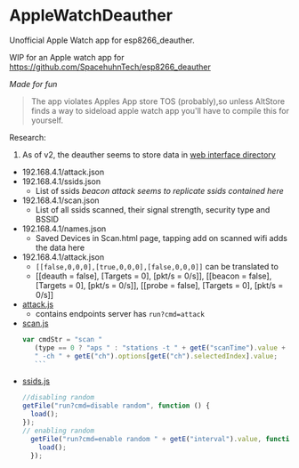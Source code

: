 # AppleWatchDeauther
Unofficial  Apple Watch app for  esp8266_deauther.

WIP for an Apple watch app for https://github.com/SpacehuhnTech/esp8266_deauther

*Made for fun*

> The app violates Apples App store TOS (probably),so unless AltStore finds a way to sideload apple watch app you'll have to compile this for yourself.


Research: 

1. As of v2, the deauther seems to store data in [web interface directory](https://github.com/SpacehuhnTech/esp8266_deauther/tree/v2/web_interface)
  - 192.168.4.1/attack.json
  - 192.168.4.1/ssids.json
      - List of ssids *beacon attack seems to replicate ssids contained here*
  - 192.168.4.1/scan.json
      - List of all ssids scanned, their signal strength, security type and BSSID
  - 192.168.4.1/names.json
      - Saved Devices in Scan.html page, tapping add on scanned wifi adds the data here 
  - 192.168.4.1/attack.json
      - `[[false,0,0,0],[true,0,0,0],[false,0,0,0]]` can be translated to
      -  [[deauth = false], [Targets = 0], [pkt/s = 0/s]], [[beacon = false], [Targets = 0], [pkt/s = 0/s]], [[probe = false], [Targets = 0], [pkt/s = 0/s]]
  - [attack.js](https://github.com/SpacehuhnTech/esp8266_deauther/blob/v2/web_interface/js/attack.js#L4)
      - contains endpoints server has `run?cmd=attack`   
  - [scan.js](https://github.com/SpacehuhnTech/esp8266_deauther/blob/v2/web_interface/js/scan.js)
      ```js
     var cmdStr = "scan "
		 (type == 0 ? "aps " : "stations -t " + getE("scanTime").value + "s")
		 " -ch " + getE("ch").options[getE("ch").selectedIndex].value;
		 ```
  - [ssids.js](https://github.com/SpacehuhnTech/esp8266_deauther/blob/bbe1b24e304853b1292a6eaa84a83a1b84ac0998/web_interface/js/ssids.js)
      ```js
      //disabling random
      getFile("run?cmd=disable random", function () {
        load();
      });
      // enabling random 
        getFile("run?cmd=enable random " + getE("interval").value, function () {
          load();
        });
     ```

